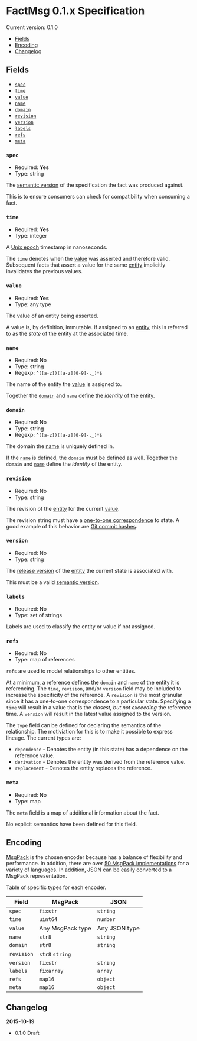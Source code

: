 # FactMsg 0.1.x Specification

Current version: 0.1.0

- [Fields](#fields)
- [Encoding](#encoding)
- [Changelog](#changlog)

## Fields

- [`spec`](#spec)
- [`time`](#time)
- [`value`](#value)
- [`name`](#name)
- [`domain`](#domain)
- [`revision`](#revision)
- [`version`](#version)
- [`labels`](#labels)
- [`refs`](#refs)
- [`meta`](#meta)

### `spec`

- Required: **Yes**
- Type: string

The [semantic version](http://semver.org) of the specification the fact was produced against.

This is to ensure consumers can check for compatibility when consuming a fact.


### `time`

- Required: **Yes**
- Type: integer

A [Unix epoch](https://en.wikipedia.org/wiki/Unix_time) timestamp in nanoseconds.

The `time` denotes when the [value](#value) was asserted and therefore valid. Subsequent facts that assert a value for the same [entity](#name) implicitly invalidates the previous values.


### `value`

- Required: **Yes**
- Type: any type

The value of an entity being asserted.

A value is, by definition, immutable. If assigned to an [entity](#name), this is referred to as the *state* of the entity at the associated time.


### `name`

- Required: No
- Type: string
- Regexp: `^([a-z])([a-z][0-9]-._)*$`

The name of the entity the [value](#value) is assigned to.

Together the [`domain`](#domain) and `name` define the *identity* of the entity.


### `domain`

- Required: No
- Type: string
- Regexp: `^([a-z])([a-z][0-9]-._)*$`

The domain the [name](#name) is uniquely defined in.

If the [`name`](#name) is defined, the `domain` must be defined as well. Together the `domain` and [`name`](#name) define the *identity* of the entity. 


### `revision`

- Required: No
- Type: string

The revision of the [entity](#name) for the current [value](#value).

The revision string must have a [one-to-one correspondence](https://en.wikipedia.org/wiki/Bijection) to state. A good example of this behavior are [Git commit hashes](https://git-scm.com/book/en/v2/Git-Internals-Git-Objects#Commit-Objects).


### `version`

- Required: No
- Type: string

The [release version](https://en.wikipedia.org/wiki/Software_release_life_cycle) of the [entity](#name) the current state is associated with.

This must be a valid [semantic version](http://semver.org).


### `labels`

- Required: No
- Type: set of strings

Labels are used to classify the entity or value if not assigned.


### `refs`

- Required: No
- Type: map of references

`refs` are used to model relationships to other entities.

At a minimum, a reference defines the `domain` and `name` of the entity it is referencing. The `time`, `revision`, and/or `version` field may be included to increase the specificity of the reference. A `revision` is the most granular since it has a one-to-one correspondence to a particular state. Specifying a `time` will result in a value that is the *closest, but not exceeding* the reference time. A `version` will result in the latest value assigned to the version.

The `type` field can be defined for declaring the semantics of the relationship. The motiviation for this is to make it possible to express lineage. The current types are:

- `dependence` - Denotes the entity (in this state) has a dependence on the reference value.
- `derivation` - Denotes the entity was derived from the reference value.
- `replacement` - Denotes the entity replaces the reference.

### `meta`

- Required: No
- Type: map

The `meta` field is a map of additional information about the fact.

No explicit semantics have been defined for this field.


## Encoding

[MsgPack](http://msgpack.org) is the chosen encoder because has a balance of flexibility and performance. In addition, there are over [50 MsgPack implementations](http://msgpack.org/#languages) for a variety of languages. In addition, JSON can be easily converted to a MsgPack representation.

Table of specific types for each encoder.

Field | MsgPack | JSON
------|---------|-----
`spec` | `fixstr` | `string`
`time` | `uint64` | `number`
`value` | Any MsgPack type | Any JSON type
`name` | `str8` | `string`
`domain` | `str8` | `string`
`revision` | `str8` `string`
`version` | `fixstr` | `string`
`labels` | `fixarray` | `array`
`refs` | `map16` | `object`
`meta` | `map16` | `object`


## Changelog

**2015-10-19**

- 0.1.0 Draft
